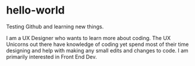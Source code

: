 # hello-world
Testing Github and learning new things. 

I am a UX Designer who wants to learn more about coding. The UX Unicorns out there have knowledge of coding yet spend most of their time designing and help with making any small edits and changes to code. I am primarily interested in Front End Dev. 
